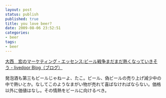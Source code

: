 ```yaml
---
layout: post
status: publish
published: true
title: you love beer?
date: 2009-08-06 23:52:51
categories:
- beer
tags:
- beer
---
```

<a href="http://ohnishi.livedoor.biz/archives/50956652.html">大西　宏のマーケティング・エッセンス:ビール戦争まだまだ熱くなっていきそう - livedoor Blog（ブログ）</a>

発泡酒も第三もビールじゃねーよ、たこ。ビール、偽ビールの売り上げ減少中の中で熱いとか。なしてこのようなまがい物が売れて喜ばなければならない。価格以外に価値はなし。その情熱をビールに向けるべき。
